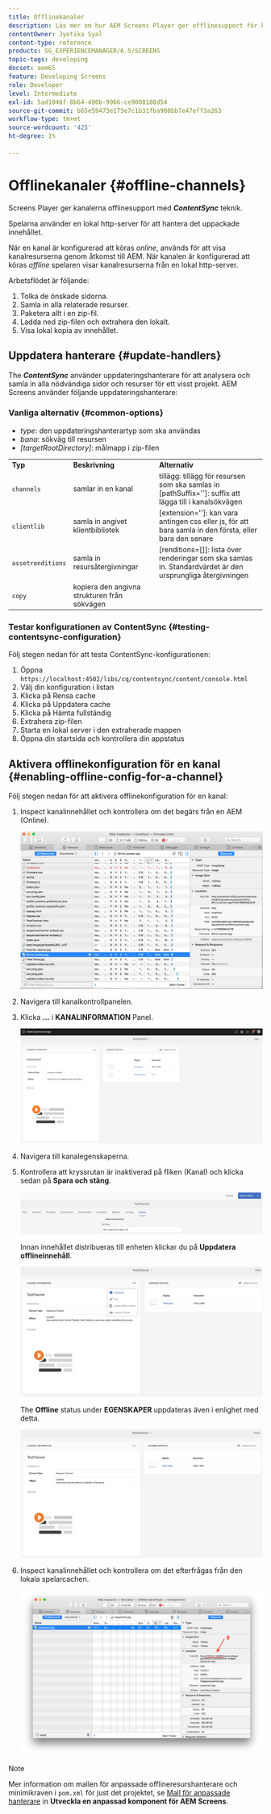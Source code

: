```yaml
---
title: Offlinekanaler
description: Läs mer om hur AEM Screens Player ger offlinesupport för kanaler med hjälp av ContentSync-tekniken.
contentOwner: Jyotika Syal
content-type: reference
products: SG_EXPERIENCEMANAGER/6.5/SCREENS
topic-tags: developing
docset: aem65
feature: Developing Screens
role: Developer
level: Intermediate
exl-id: 5ad1046f-8b64-490b-9966-ce9008180d54
source-git-commit: b65e59473e175e7c1b31fba900bb7e47eff3a263
workflow-type: tm+mt
source-wordcount: '425'
ht-degree: 1%

---
```


# Offlinekanaler {#offline-channels}

Screens Player ger kanalerna offlinesupport med ***ContentSync*** teknik.

Spelarna använder en lokal http-server för att hantera det uppackade innehållet.

När en kanal är konfigurerad att köras *online*, används för att visa kanalresurserna genom åtkomst till AEM. När kanalen är konfigurerad att köras *offline* spelaren visar kanalresurserna från en lokal http-server.

Arbetsflödet är följande:

1. Tolka de önskade sidorna.
1. Samla in alla relaterade resurser.
1. Paketera allt i en zip-fil.
1. Ladda ned zip-filen och extrahera den lokalt.
1. Visa lokal kopia av innehållet.

## Uppdatera hanterare {#update-handlers}

The ***ContentSync*** använder uppdateringshanterare för att analysera och samla in alla nödvändiga sidor och resurser för ett visst projekt. AEM Screens använder följande uppdateringshanterare:

### Vanliga alternativ {#common-options}

* *type*: den uppdateringshanterartyp som ska användas
* *bana*: sökväg till resursen
* *[targetRootDirectory]*: målmapp i zip-filen

<table>
 <tbody>
  <tr>
   <td><strong>Typ</strong></td> 
   <td><strong>Beskrivning</strong></td> 
   <td><strong>Alternativ</strong></td> 
  </tr>
  <tr>
   <td><code>channels</code></td> 
   <td>samlar in en kanal</td> 
   <td>tillägg: tillägg för resursen som ska samlas in<br /> [pathSuffix='']: suffix att lägga till i kanalsökvägen<br /> </td> 
  </tr>
  <tr>
   <td><code>clientlib</code></td> 
   <td>samla in angivet klientbibliotek</td> 
   <td>[extension='']: kan vara antingen css eller js, för att bara samla in den första, eller bara den senare</td> 
  </tr>
  <tr>
   <td><code>assetrenditions</code></td> 
   <td>samla in resursåtergivningar</td> 
   <td>[renditions=[]]: lista över renderingar som ska samlas in. Standardvärdet är den ursprungliga återgivningen</td> 
  </tr>
  <tr>
   <td><code>copy</code></td> 
   <td>kopiera den angivna strukturen från sökvägen</td> 
   <td> </td> 
  </tr>
 </tbody>
</table>

### Testar konfigurationen av ContentSync {#testing-contentsync-configuration}

Följ stegen nedan för att testa ContentSync-konfigurationen:

1. Öppna `https://localhost:4502/libs/cq/contentsync/content/console.html`
1. Välj din konfiguration i listan
1. Klicka på Rensa cache
1. Klicka på Uppdatera cache
1. Klicka på Hämta fullständig
1. Extrahera zip-filen
1. Starta en lokal server i den extraherade mappen
1. Öppna din startsida och kontrollera din appstatus

## Aktivera offlinekonfiguration för en kanal {#enabling-offline-config-for-a-channel}

Följ stegen nedan för att aktivera offlinekonfiguration för en kanal:

1. Inspect kanalinnehållet och kontrollera om det begärs från en AEM (Online).

   ![chlimage_1-24](assets/chlimage_1-24.png)

1. Navigera till kanalkontrollpanelen.
1. Klicka **...** i **KANALINFORMATION** Panel.

   ![chlimage_1-25](assets/chlimage_1-25.png)

1. Navigera till kanalegenskaperna.
1. Kontrollera att kryssrutan är inaktiverad på fliken (Kanal) och klicka sedan på **Spara och stäng**.

   ![screen_shot_2017-12-19at122422pm](assets/screen_shot_2017-12-19at122422pm.png)

   Innan innehållet distribueras till enheten klickar du på **Uppdatera offlineinnehåll**.

   ![screen_shot_2017-12-19at122637pm](assets/screen_shot_2017-12-19at122637pm.png)

   The **Offline** status under **EGENSKAPER** uppdateras även i enlighet med detta.

   ![screen_shot_2017-12-19at124735pm](assets/screen_shot_2017-12-19at124735pm.png)

1. Inspect kanalinnehållet och kontrollera om det efterfrågas från den lokala spelarcachen.

   ![chlimage_1-26](assets/chlimage_1-26.png)

>[!NOTE]
>
>Mer information om mallen för anpassade offlineresurshanterare och minimikraven i `pom.xml` för just det projektet, se [Mall för anpassade hanterare](/help/user-guide/developing-custom-component-tutorial-develop.md#custom-handlers) in **Utveckla en anpassad komponent för AEM Screens**.
